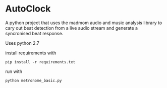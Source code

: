# AutoClock

A python project that uses the madmom audio and music analysis library to cary out beat detection from a live audio stream and generate a syncronised beat response.

Uses python 2.7

install requirements with

```
pip install -r requirements.txt
```

run with

```
python metronome_basic.py
```


